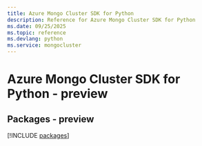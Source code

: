 ```yaml
---
title: Azure Mongo Cluster SDK for Python
description: Reference for Azure Mongo Cluster SDK for Python
ms.date: 09/25/2025
ms.topic: reference
ms.devlang: python
ms.service: mongocluster
---
```

# Azure Mongo Cluster SDK for Python - preview
## Packages - preview
[!INCLUDE [packages](mongo-cluster-index.md)]